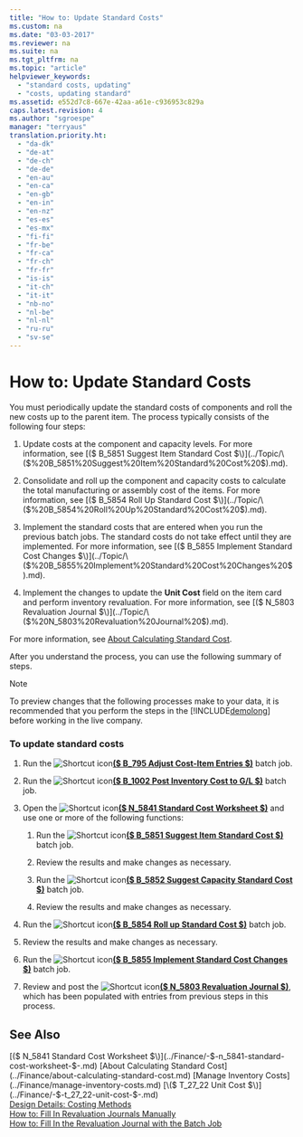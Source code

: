 ```yaml
---
title: "How to: Update Standard Costs"
ms.custom: na
ms.date: "03-03-2017"
ms.reviewer: na
ms.suite: na
ms.tgt_pltfrm: na
ms.topic: "article"
helpviewer_keywords: 
  - "standard costs, updating"
  - "costs, updating standard"
ms.assetid: e552d7c8-667e-42aa-a61e-c936953c829a
caps.latest.revision: 4
ms.author: "sgroespe"
manager: "terryaus"
translation.priority.ht: 
  - "da-dk"
  - "de-at"
  - "de-ch"
  - "de-de"
  - "en-au"
  - "en-ca"
  - "en-gb"
  - "en-in"
  - "en-nz"
  - "es-es"
  - "es-mx"
  - "fi-fi"
  - "fr-be"
  - "fr-ca"
  - "fr-ch"
  - "fr-fr"
  - "is-is"
  - "it-ch"
  - "it-it"
  - "nb-no"
  - "nl-be"
  - "nl-nl"
  - "ru-ru"
  - "sv-se"
---
```

# How to: Update Standard Costs
You must periodically update the standard costs of components and roll the new costs up to the parent item. The process typically consists of the following four steps:  
  
1.  Update costs at the component and capacity levels. For more information, see [\($ B\_5851 Suggest Item Standard Cost $\)](../Topic/\($%20B_5851%20Suggest%20Item%20Standard%20Cost%20$\).md).  
  
2.  Consolidate and roll up the component and capacity costs to calculate the total manufacturing or assembly cost of the items. For more information, see [\($ B\_5854 Roll Up Standard Cost $\)](../Topic/\($%20B_5854%20Roll%20Up%20Standard%20Cost%20$\).md).  
  
3.  Implement the standard costs that are entered when you run the previous batch jobs. The standard costs do not take effect until they are implemented. For more information, see [\($ B\_5855 Implement Standard Cost Changes $\)](../Topic/\($%20B_5855%20Implement%20Standard%20Cost%20Changes%20$\).md).  
  
4.  Implement the changes to update the **Unit Cost** field on the item card and perform inventory revaluation. For more information, see [\($ N\_5803 Revaluation Journal $\)](../Topic/\($%20N_5803%20Revaluation%20Journal%20$\).md).  
  
 For more information, see [About Calculating Standard Cost](../Finance/about-calculating-standard-cost.md).  
  
 After you understand the process, you can use the following summary of steps.  
  
> [!NOTE]  
>  To preview changes that the following processes make to your data, it is recommended that you perform the steps in the [!INCLUDE[demolong](../ApplicationDesign/includes/demolong_md.md)] before working in the live company.  
  
### To update standard costs  
  
1.  Run the ![Shortcut icon](../BusinessFunctionality/OnlineMaps/media/shortcutcoldicon.gif "shortcutColdIcon")**[\($ B\_795 Adjust Cost\-Item Entries $\)](DynamicsNAV:////runreport?report=795)** batch job.  
  
2.  Run the ![Shortcut icon](../BusinessFunctionality/OnlineMaps/media/shortcutcoldicon.gif "shortcutColdIcon")**[\($ B\_1002 Post Inventory Cost to G\/L $\)](DynamicsNAV:////runreport?report=1002)** batch job.  
  
3.  Open the ![Shortcut icon](../BusinessFunctionality/OnlineMaps/media/shortcutcoldicon.gif "shortcutColdIcon")**[\($ N\_5841 Standard Cost Worksheet $\)](DynamicsNAV:////runpage?Page=5841)** and use one or more of the following functions:  
  
    1.  Run the ![Shortcut icon](../BusinessFunctionality/OnlineMaps/media/shortcutcoldicon.gif "shortcutColdIcon")**[\($ B\_5851 Suggest Item Standard Cost $\)](DynamicsNAV:////runreport?report=5851)** batch job.  
  
    2.  Review the results and make changes as necessary.  
  
    3.  Run the ![Shortcut icon](../BusinessFunctionality/OnlineMaps/media/shortcutcoldicon.gif "shortcutColdIcon")**[\($ B\_5852 Suggest Capacity Standard Cost $\)](DynamicsNAV:////runreport?report=5852)** batch job.  
  
    4.  Review the results and make changes as necessary.  
  
4.  Run the ![Shortcut icon](../BusinessFunctionality/OnlineMaps/media/shortcutcoldicon.gif "shortcutColdIcon")**[\($ B\_5854 Roll up Standard Cost $\)](DynamicsNAV:////runreport?report=5854)** batch job.  
  
5.  Review the results and make changes as necessary.  
  
6.  Run the ![Shortcut icon](../BusinessFunctionality/OnlineMaps/media/shortcutcoldicon.gif "shortcutColdIcon")**[\($ B\_5855 Implement Standard Cost Changes $\)](DynamicsNAV:////runreport?report=5855)** batch job.  
  
7.  Review and post the ![Shortcut icon](../BusinessFunctionality/OnlineMaps/media/shortcutcoldicon.gif "shortcutColdIcon")**[\($ N\_5803 Revaluation Journal $\)](DynamicsNAV:////runpage?Page=5803)**, which has been populated with entries from previous steps in this process.  
  
## See Also  
 [\($ N\_5841 Standard Cost Worksheet $\)](../Finance/-$-n_5841-standard-cost-worksheet-$-.md)   
 [About Calculating Standard Cost](../Finance/about-calculating-standard-cost.md)   
 [Manage Inventory Costs](../Finance/manage-inventory-costs.md)   
 [\($ T\_27\_22 Unit Cost $\)](../Finance/-$-t_27_22-unit-cost-$-.md)   
 [Design Details: Costing Methods](../ApplicationDesign/design-details-costing-methods.md)   
 [How to: Fill In Revaluation Journals Manually](../DesignAndEngineering/how-to-fill-in-revaluation-journals-manually.md)   
 [How to: Fill In the Revaluation Journal with the Batch Job](../DesignAndEngineering/how-to-fill-in-the-revaluation-journal-with-the-batch-job.md)